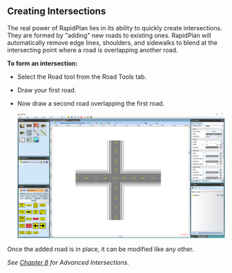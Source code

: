 ## Creating Intersections
The real power of RapidPlan lies in its ability to quickly create intersections. They are formed by "adding" new roads to existing ones. RapidPlan will automatically remove edge lines, shoulders, and sidewalks to blend at the intersecting point where a road is overlapping another road.

**To form an intersection:**

 - Select the Road tool from the Road Tools tab.
 - Draw your first road.
 - Now draw a second road overlapping the first road.

    ![Two_Roads_Overlapping_Creating_an_Intersection](./assets/Two_Roads_Overlapping_Creating_an_Intersection.png)

Once the added road is in place, it can be modified like any other.

*See [Chapter 8](#chapter-8-advanced-intersections) for Advanced Intersections.*